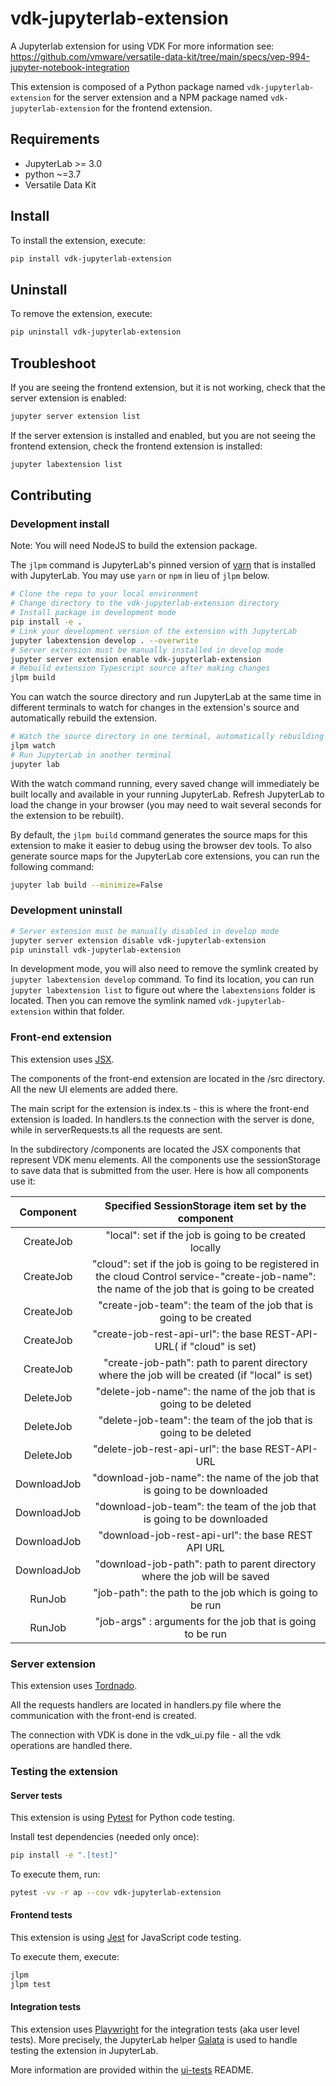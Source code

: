 # vdk-jupyterlab-extension

A Jupyterlab extension for using VDK
For more information see: https://github.com/vmware/versatile-data-kit/tree/main/specs/vep-994-jupyter-notebook-integration

This extension is composed of a Python package named `vdk-jupyterlab-extension`
for the server extension and a NPM package named `vdk-jupyterlab-extension`
for the frontend extension.

## Requirements

- JupyterLab >= 3.0
- python ~=3.7
- Versatile Data Kit

## Install

To install the extension, execute:

```bash
pip install vdk-jupyterlab-extension
```

## Uninstall

To remove the extension, execute:

```bash
pip uninstall vdk-jupyterlab-extension
```

## Troubleshoot

If you are seeing the frontend extension, but it is not working, check
that the server extension is enabled:

```bash
jupyter server extension list
```

If the server extension is installed and enabled, but you are not seeing
the frontend extension, check the frontend extension is installed:

```bash
jupyter labextension list
```

## Contributing

### Development install

Note: You will need NodeJS to build the extension package.

The `jlpm` command is JupyterLab's pinned version of
[yarn](https://yarnpkg.com/) that is installed with JupyterLab. You may use
`yarn` or `npm` in lieu of `jlpm` below.

```bash
# Clone the repo to your local environment
# Change directory to the vdk-jupyterlab-extension directory
# Install package in development mode
pip install -e .
# Link your development version of the extension with JupyterLab
jupyter labextension develop . --overwrite
# Server extension must be manually installed in develop mode
jupyter server extension enable vdk-jupyterlab-extension
# Rebuild extension Typescript source after making changes
jlpm build
```

You can watch the source directory and run JupyterLab at the same time in different terminals to watch for changes in the extension's source and automatically rebuild the extension.

```bash
# Watch the source directory in one terminal, automatically rebuilding when needed
jlpm watch
# Run JupyterLab in another terminal
jupyter lab
```

With the watch command running, every saved change will immediately be built locally and available in your running JupyterLab. Refresh JupyterLab to load the change in your browser (you may need to wait several seconds for the extension to be rebuilt).

By default, the `jlpm build` command generates the source maps for this extension to make it easier to debug using the browser dev tools. To also generate source maps for the JupyterLab core extensions, you can run the following command:

```bash
jupyter lab build --minimize=False
```

### Development uninstall

```bash
# Server extension must be manually disabled in develop mode
jupyter server extension disable vdk-jupyterlab-extension
pip uninstall vdk-jupyterlab-extension
```

In development mode, you will also need to remove the symlink created by `jupyter labextension develop`
command. To find its location, you can run `jupyter labextension list` to figure out where the `labextensions`
folder is located. Then you can remove the symlink named `vdk-jupyterlab-extension` within that folder.

### Front-end extension 
This extension uses [JSX](https://reactjs.org/docs/introducing-jsx.html).

The components of the front-end extension are located in the /src directory. All the new UI elements are added there. 

The main script for the extension is index.ts - this is where the front-end extension is loaded. 
In handlers.ts the connection with the server is done, while in serverRequests.ts all the requests are sent.

In the subdirectory /components are located the JSX components that represent VDK menu elements. 
All the components use the sessionStorage to save data that is submitted from the user.
Here is how all components use it:

|  Component  |                                                Specified SessionStorage item set by the component                                                 |
|:-----------:|:-------------------------------------------------------------------------------------------------------------------------------------------------:|
|  CreateJob  |                                              "local": set if the job is going to be  created locally                                              |
|  CreateJob  | "cloud": set if the job is going to be registered in the cloud Control service-"create-job-name": the name of the job that is going to be created |
|  CreateJob  |                                        "create-job-team": the team of the job that is going to be created                                         |
|  CreateJob  |                                       "create-job-rest-api-url": the base REST-API-URL( if "cloud" is set)                                        |
|  CreateJob  |                           "create-job-path": path to parent directory where the job will be created (if "local" is set)                           |
|  DeleteJob  |                                        "delete-job-name": the name of the job that is going to be deleted                                         |
|  DeleteJob  |                                        "delete-job-team": the team of the job that is going to be deleted                                         |
|  DeleteJob  |                                                 "delete-job-rest-api-url": the base REST-API-URL                                                  |
| DownloadJob |                                      "download-job-name": the name of the job that is going to be downloaded                                      |
| DownloadJob |                                      "download-job-team": the team of the job that is going to be downloaded                                      |
| DownloadJob |                                                "download-job-rest-api-url": the base REST API URL                                                 |
| DownloadJob |                                     "download-job-path": path to parent directory where the job will be saved                                     |
|   RunJob    |                                             "job-path": the path to the job which is going to be run                                              |
|   RunJob    |                                            "job-args" : arguments for the job that is going to be run                                             |


### Server extension 
This extension uses [Tordnado](https://www.tornadoweb.org/en/stable/).

 All the requests handlers are located in handlers.py file where the communication with the front-end is created.

The connection with VDK is done in the vdk_ui.py file - all the vdk operations are handled there.

### Testing the extension

#### Server tests

This extension is using [Pytest](https://docs.pytest.org/) for Python code testing.

Install test dependencies (needed only once):

```sh
pip install -e ".[test]"
```

To execute them, run:

```sh
pytest -vv -r ap --cov vdk-jupyterlab-extension
```

#### Frontend tests

This extension is using [Jest](https://jestjs.io/) for JavaScript code testing.

To execute them, execute:

```sh
jlpm
jlpm test
```

#### Integration tests

This extension uses [Playwright](https://playwright.dev/docs/intro/) for the integration tests (aka user level tests).
More precisely, the JupyterLab helper [Galata](https://github.com/jupyterlab/jupyterlab/tree/master/galata) is used to handle testing the extension in JupyterLab.

More information are provided within the [ui-tests](./ui-tests/README.md) README.